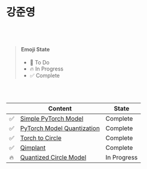 # 강준영

<br/><br/>

> #### Emoji State
>
> - :seedling: To Do
> - :fire: In Progress
> - :white_check_mark: Complete

<br /><br />

|                    | Content                                                                                                   | State       |
| ------------------ | --------------------------------------------------------------------------------------------------------- | ----------- |
| :white_check_mark: | [Simple PyTorch Model](https://github.com/ONEforALL-S003/TWO/tree/main/Junyeong/Simple%20PyTorch%20Model) | Complete    |
| :white_check_mark: | [PyTorch Model Quantization](https://github.com/ONEforALL-S003/TWO/tree/main/Junyeong/PyTorch%20Model%20Quantization)                                                                            | Complete    |
| :white_check_mark: | [Torch to Circle](https://github.com/ONEforALL-S003/TWO/tree/main/Junyeong/Torch%20to%20Circle)                                                                                       | Complete    |
| :white_check_mark:             | [Qimplant](https://github.com/ONEforALL-S003/TWO/tree/main/Junyeong/Qimplant)                                                                                              | Complete |
| :fire:         | [Quantized Circle Model]()                                                                                | In Progress       |
